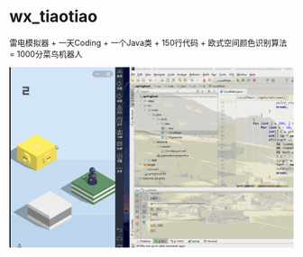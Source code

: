 # wx_tiaotiao
雷电模拟器
+
一天Coding
+
一个Java类
+
150行代码
+
欧式空间颜色识别算法
\=
1000分菜鸟机器人

![image](https://github.com/haerxiong/wx_tiaotiao/blob/master/demo.gif)
